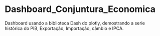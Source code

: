 # Dashboard_Conjuntura_Economica
Dashboard usando a biblioteca Dash do plotly, demostrando a serie histórica do PIB, Exportação, Importação, câmbio e IPCA.
